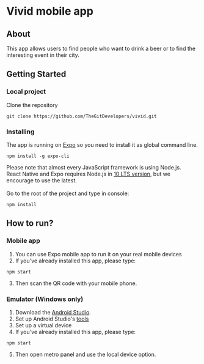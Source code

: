 # Vivid mobile app

## About <a name = "about"></a>

This app allows users to find people who want to drink a beer or to find the interesting event in their city.

## Getting Started <a name = "getting_started"></a>

### Local project

Clone the repository

```
git clone https://github.com/TheGitDevelopers/vivid.git
```

### Installing

The app is running on [Expo](https://expo.io) so you need to install it as global command line.

```
npm install -g expo-cli
```

Please note that almost every JavaScript framework is using Node.js.</br>
React Native and Expo requires Node.js in [10 LTS version](https://nodejs.org), but we encourage to use the latest.
</br>
</br>
Go to the root of the project and type in console:

```
npm install
```

## How to run? <a name = "usage"></a>

### Mobile app

1. You can use Expo mobile app to run it on your real mobile devices
2. If you've already installed this app, please type:

```
npm start
```

3. Then scan the QR code with your mobile phone.

### Emulator (Windows only)

1. Download the [Android Studio](https://developer.android.com/studio).
2. Set up Android Studio's [tools](https://docs.expo.io/versions/latest/workflow/android-studio-emulator)
3. Set up a virtual device
4. If you've already installed this app, please type:

```
npm start
```

5. Then open metro panel and use the local device option.
